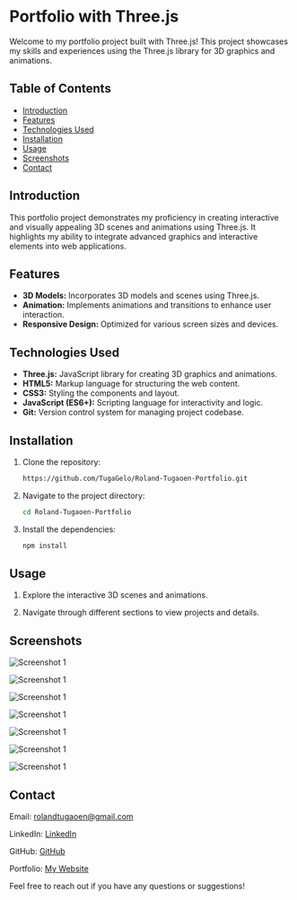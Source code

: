 # Portfolio with Three.js

Welcome to my portfolio project built with Three.js! This project showcases my skills and experiences using the Three.js library for 3D graphics and animations.

## Table of Contents

- [Introduction](#introduction)
- [Features](#features)
- [Technologies Used](#technologies-used)
- [Installation](#installation)
- [Usage](#usage)
- [Screenshots](#screenshots)
- [Contact](#contact)

## Introduction

This portfolio project demonstrates my proficiency in creating interactive and visually appealing 3D scenes and animations using Three.js. It highlights my ability to integrate advanced graphics and interactive elements into web applications.

## Features

- **3D Models:** Incorporates 3D models and scenes using Three.js.
- **Animation:** Implements animations and transitions to enhance user interaction.
- **Responsive Design:** Optimized for various screen sizes and devices.

## Technologies Used

- **Three.js:** JavaScript library for creating 3D graphics and animations.
- **HTML5:** Markup language for structuring the web content.
- **CSS3:** Styling the components and layout.
- **JavaScript (ES6+):** Scripting language for interactivity and logic.
- **Git:** Version control system for managing project codebase.

## Installation

1. Clone the repository:
   ```bash
   https://github.com/TugaGelo/Roland-Tugaoen-Portfolio.git

2. Navigate to the project directory:
   ```bash
   cd Roland-Tugaoen-Portfolio
   
3. Install the dependencies:
   ```bash
   npm install

## Usage

1. Explore the interactive 3D scenes and animations.

2. Navigate through different sections to view projects and details.

## Screenshots

![Screenshot 1](next-article/screenshots/1.png)

![Screenshot 1](next-article/screenshots/2.png)

![Screenshot 1](next-article/screenshots/3.png)

![Screenshot 1](next-article/screenshots/5.png)

![Screenshot 1](next-article/screenshots/6.png)

![Screenshot 1](next-article/screenshots/7.png)

![Screenshot 1](next-article/screenshots/8.png)

## Contact

Email: rolandtugaoen@gmail.com

LinkedIn: [LinkedIn](https://www.linkedin.com/in/rabtugaoen/)

GitHub: [GitHub](https://github.com/TugaGelo)

Portfolio: [My Website](https://roland-tugaoen-portfolio.vercel.app)

Feel free to reach out if you have any questions or suggestions!
